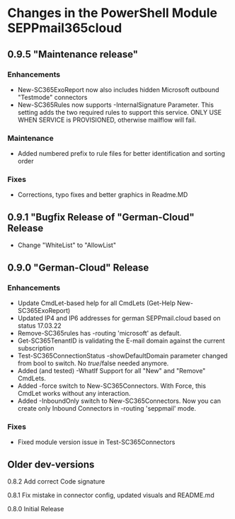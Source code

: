 # Changes in the PowerShell Module SEPPmail365cloud

## 0.9.5   "Maintenance release"

### Enhancements

- New-SC365ExoReport now also includes hidden Microsoft outbound "Testmode" connectors
- New-SC365Rules now supports -InternalSignature Parameter. This setting adds the two required rules to support this service. ONLY USE WHEN SERVICE is PROVISIONED, otherwise mailflow will fail.


### Maintenance

- Added numbered prefix to rule files for better identification and sorting order


### Fixes

- Corrections, typo fixes and better graphics in Readme.MD

## 0.9.1   "Bugfix Release of "German-Cloud" Release

- Change "WhiteList" to "AllowList"

## 0.9.0   "German-Cloud" Release

### Enhancements

- Update CmdLet-based help for all CmdLets (Get-Help New-SC365ExoReport)
- Updated IP4 and IP6 addresses for german SEPPmail.cloud based on status 17.03.22
- Remove-SC365rules has -routing 'microsoft' as default.
- Get-SC365TenantID is validating the E-mail domain against the current subscription
- Test-SC365ConnectionStatus -showDefaultDomain parameter changed from bool to switch. No $true/$false needed anymore.
- Added (and tested) -WhatIf Support for all "New" and "Remove" CmdLets.
- Added -force switch to New-SC365Connectors. With Force, this CmdLet works without any interaction.
- Added -InboundOnly switch to New-SC365Connectors. Now you can create only Inbound Connectors in -routing 'seppmail' mode.


### Fixes

- Fixed module version issue in Test-SC365Connectors

## Older dev-versions

0.8.2   Add correct Code signature

0.8.1   Fix mistake in connector config, updated visuals and README.md

0.8.0   Initial Release

